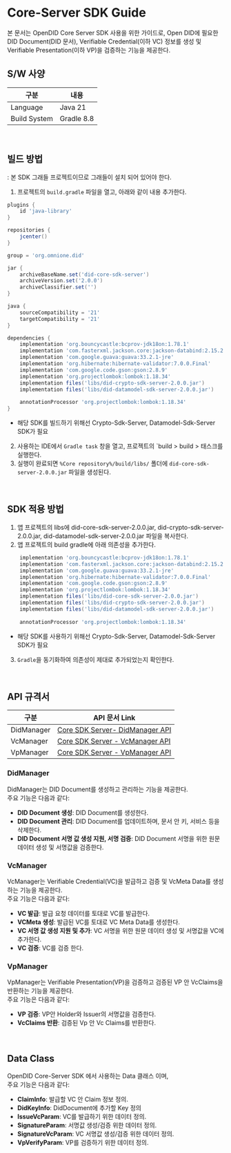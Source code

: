 # Core-Server SDK Guide
본 문서는 OpenDID Core Server SDK 사용을 위한 가이드로, 
Open DID에 필요한 DID Document(DID 문서), Verifiable Credential(이하 VC) 정보를 생성 및 Verifiable Presentation(이하 VP)을 검증하는 기능을 제공한다.


## S/W 사양
| 구분 | 내용                |
|------|----------------------------|
| Language  | Java 21|
| Build System  | Gradle 8.8 |

<br>

## 빌드 방법
: 본 SDK 그래들 프로젝트이므로 그래들이 설치 되어 있어야 한다.
1. 프로젝트의 `build.gradle` 파일을 열고, 아래와 같이 내용 추가한다.
```groovy
plugins {
    id 'java-library'
}

repositories {
    jcenter()
}

group = 'org.omnione.did'

jar {
    archiveBaseName.set('did-core-sdk-server') 
    archiveVersion.set('2.0.0')
    archiveClassifier.set('') 
}

java {
    sourceCompatibility = '21'
    targetCompatibility = '21'
}

dependencies {
    implementation 'org.bouncycastle:bcprov-jdk18on:1.78.1'
    implementation 'com.fasterxml.jackson.core:jackson-databind:2.15.2'
    implementation 'com.google.guava:guava:33.2.1-jre'
    implementation 'org.hibernate:hibernate-validator:7.0.0.Final'
    implementation 'com.google.code.gson:gson:2.8.9'
    implementation 'org.projectlombok:lombok:1.18.34'
    implementation files('libs/did-crypto-sdk-server-2.0.0.jar')
    implementation files('libs/did-datamodel-sdk-server-2.0.0.jar')
	
    annotationProcessor 'org.projectlombok:lombok:1.18.34'
}
```
* 해당 SDK를 빌드하기 위해선 Crypto-Sdk-Server, Datamodel-Sdk-Server SDK가 필요
2. 사용하는 IDE에서 `Gradle task` 창을 열고, 프로젝트의 `build > build > 태스크를 실행한다.
3. 실행이 완료되면 `%Core repository%/build/libs/` 폴더에 `did-core-sdk-server-2.0.0.jar` 파일을 생성된다.

<br>

## SDK 적용 방법
1. 앱 프로젝트의 libs에 did-core-sdk-server-2.0.0.jar, did-crypto-sdk-server-2.0.0.jar, did-datamodel-sdk-server-2.0.0.jar 파일을 복사한다.
2. 앱 프로젝트의 build gradle에 아래 의존성을 추가한다.

```groovy
    implementation 'org.bouncycastle:bcprov-jdk18on:1.78.1'
    implementation 'com.fasterxml.jackson.core:jackson-databind:2.15.2'
    implementation 'com.google.guava:guava:33.2.1-jre'
    implementation 'org.hibernate:hibernate-validator:7.0.0.Final'
    implementation 'com.google.code.gson:gson:2.8.9'
    implementation 'org.projectlombok:lombok:1.18.34'
    implementation files('libs/did-core-sdk-server-2.0.0.jar')
    implementation files('libs/did-crypto-sdk-server-2.0.0.jar')
    implementation files('libs/did-datamodel-sdk-server-2.0.0.jar')
	
    annotationProcessor 'org.projectlombok:lombok:1.18.34'
```
* 해당 SDK를 사용하기 위해선 Crypto-Sdk-Server, Datamodel-Sdk-Server SDK가 필요
3. `Gradle`을 동기화하여 의존성이 제대로 추가되었는지 확인한다.

<br>

## API 규격서
| 구분 | API 문서 Link |
|------|----------------------------|
| DidManager  | [Core SDK Server- DidManager API](../../docs/CORE_SDK_SERVER_API_ko.md) |
| VcManager  | [Core SDK Server - VcManager API](../../docs/CORE_SDK_SERVER_API_ko.md) |
| VpManager  | [Core SDK Server - VpManager API](../../docs/CORE_SDK_SERVER_API_ko.md)  |

### DidManager
DidManager는 DID Document를 생성하고 관리하는 기능을 제공한다.<br>
주요 기능은 다음과 같다:

* <b>DID Document 생성</b>: DID Document를 생성한다.
* <b>DID Document 관리</b>: DID Document를 업데이트하며, 문서 안 키, 서비스 등을 삭제한다.
* <b>DID Document 서명 값 생성 지원, 서명 검증</b>: DID Document 서명을 위한 원문 데이터 생성 및 서명값을 검증한다.
  
### VcManager
VcManager는 Verifiable Credential(VC)을 발급하고 검증 및 VcMeta Data를 생성하는 기능을 제공한다.<br>
주요 기능은 다음과 같다:

* <b>VC 발급</b>: 발급 요청 데이터를 토대로 VC를 발급한다.
* <b>VCMeta 생성</b>: 발급된 VC를 토대로 VC Meta Data를 생성한다.
* <b>VC 서명 값 생성 지원 및 추가</b>: VC 서명을 위한 원문 데이터 생성 및 서명값을 VC에 추가한다.
* <b>VC 검증</b>: VC를 검증 한다.

### VpManager
VpManager는 Verifiable Presentation(VP)을 검증하고 검증된 VP 안 VcClaims을 반환하는 기능을 제공한다.<br>
주요 기능은 다음과 같다:

* <b>VP 검증</b>: VP안 Holder와 Issuer의 서명값을 검증한다.
* <b>VcClaims 반환</b>: 검증된 Vp 안 Vc Claims를 반환한다.

<br/>

## Data Class
OpenDID Core-Server SDK 에서 사용하는 Data 클래스 이며,<br>
주요 기능은 다음과 같다:
* <b>ClaimInfo</b>: 발급할 VC 안 Claim 정보 정의.
* <b>DidKeyInfo</b>: DidDocument에 추가할 Key 정의
* <b>IssueVcParam</b>: VC를 발급하기 위한 데이터 정의.
* <b>SignatureParam</b>: 서명값 생성/검증 위한 데이터 정의.
* <b>SignatureVcParam</b>: VC 서명값 생성/검증 위한 데이터 정의.
* <b>VpVerifyParam</b>: VP를 검증하기 위한 데이터 정의.